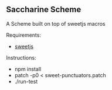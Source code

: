## Saccharine Scheme

A Scheme built on top of sweetjs macros

Requirements:

- [sweetjs](http://sweetjs.org)

Instructions:

- npm install
- patch -p0 < sweet-punctuators.patch
- ./run-test
